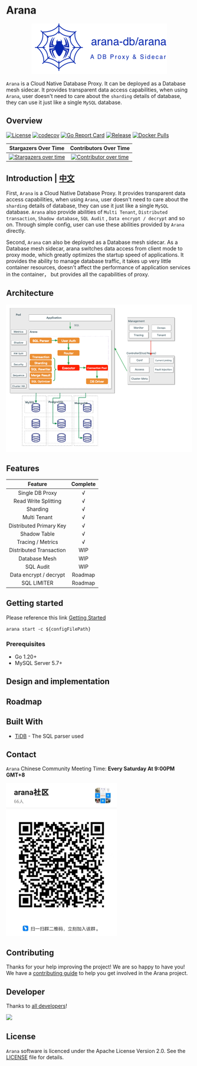 # Arana

<div align=center>
    <img src="https://raw.githubusercontent.com/arana-db/arana/master/docs/pics/arana-main.png"/>
</div>

`Arana` is a Cloud Native Database Proxy. It can be deployed as a Database mesh sidecar. It provides transparent data
access capabilities,
when using `Arana`, user doesn't need to care about the `sharding` details of database, they can use it just like a
single `MySQL` database.

## Overview

[![License](https://img.shields.io/badge/license-Apache--2.0-blue.svg)](https://github.com/arana-db/arana/blob/master/LICENSE)
[![codecov](https://codecov.io/gh/arana-db/arana/branch/master/graph/badge.svg)](https://codecov.io/gh/arana-db/arana)
[![Go Report Card](https://goreportcard.com/badge/github.com/arana-db/arana)](https://goreportcard.com/report/github.com/arana-db/arana)
[![Release](https://img.shields.io/github/v/release/arana-db/arana)](https://img.shields.io/github/v/release/arana-db/arana)
[![Docker Pulls](https://img.shields.io/docker/pulls/aranadb/arana)](https://img.shields.io/docker/pulls/aranadb/arana)

|                                             **Stargazers Over Time**                                              |                                                                                                            **Contributors Over Time**                                                                                                            |
|:-----------------------------------------------------------------------------------------------------------------:|:------------------------------------------------------------------------------------------------------------------------------------------------------------------------------------------------------------------------------------------------:|
|      [![Stargazers over time](https://starchart.cc/arana-db/arana.svg)](https://starchart.cc/arana-db/arana)      | [![Contributor over time](https://contributor-graph-api.apiseven.com/contributors-svg?chart=contributorOverTime&repo=arana-db/arana)](https://contributor-graph-api.apiseven.com/contributors-svg?chart=contributorOverTime&repo=arana-db/arana) |

## Introduction | [中文](https://github.com/arana-db/arana/blob/master/README_CN.md)

First, `Arana` is a Cloud Native Database Proxy. It provides transparent data access capabilities, when using `Arana`,
user doesn't need to care about the `sharding` details of database, they can use it just like a single `MySQL` database.
`Arana` also provide abilities of `Multi Tenant`, `Distributed transaction`, `Shadow database`, `SQL Audit`
, `Data encrypt / decrypt`
and so on. Through simple config, user can use these abilities provided by `Arana` directly.

Second, `Arana` can also be deployed as a Database mesh sidecar. As a Database mesh sidecar, arana switches data access
from
client mode to proxy mode, which greatly optimizes the startup speed of applications. It provides the ability to manage
database
traffic, it takes up very little container resources, doesn't affect the performance of application services in the
container， but
provides all the capabilities of proxy.

## Architecture

<img src="https://raw.githubusercontent.com/arana-db/arana/master/docs/pics/arana-architecture.png"/>

## Features

|       **Feature**       | **Complete** |
|:-----------------------:|:------------:|
|     Single DB Proxy     |      √       |
|  Read Write Splitting   |      √       |
|        Sharding         |      √       |
|      Multi Tenant       |      √       |
| Distributed Primary Key |      √       |
|      Shadow Table       |      √       |
|    Tracing / Metrics    |      √       |
| Distributed Transaction |     WIP      |
|      Database Mesh      |     WIP      |
|        SQL Audit        |     WIP      |
| Data encrypt / decrypt  |   Roadmap    |
|       SQL LIMITER       |   Roadmap    |

## Getting started

Please reference this link [Getting Started](https://github.com/arana-db/arana/discussions/172)

```
arana start -c ${configFilePath}
```

### Prerequisites

+ Go 1.20+
+ MySQL Server 5.7+

## Design and implementation

## Roadmap

## Built With

- [TiDB](https://github.com/pingcap/tidb) - The SQL parser used

## Contact

`Arana` Chinese Community Meeting Time: **Every Saturday At 9:00PM GMT+8**

<img src="https://raw.githubusercontent.com/arana-db/arana/master/docs/pics/dingtalk-group.jpeg" width="300px"/>

## Contributing

Thanks for your help improving the project! We are so happy to have you! We have a [contributing guide](./CONTRIBUTING.md) to help you get
involved in the Arana project.

## Developer

Thanks to [all developers](https://github.com/arana-db/arana/graphs/contributors)!

<a href="https://github.com/arana-db/arana/graphs/contributors">
  <img src="https://contrib.rocks/image?repo=arana-db/arana" />
</a>

## License

`Arana` software is licenced under the Apache License Version 2.0. See
the [LICENSE](https://github.com/arana-db/arana/blob/master/LICENSE) file for details.
